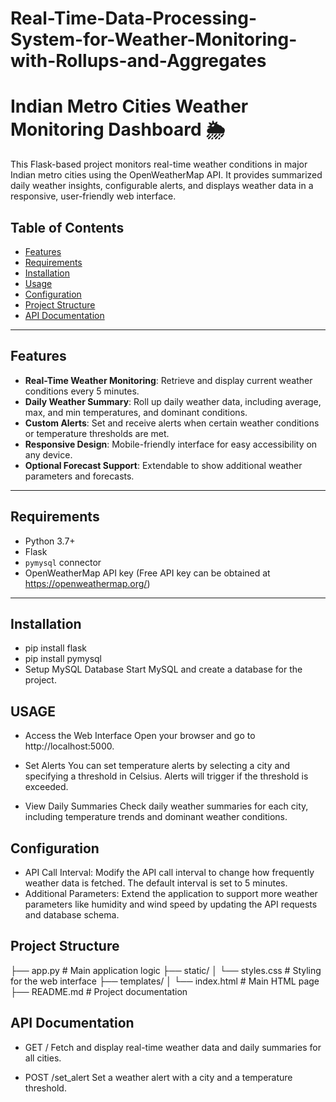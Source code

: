 # Real-Time-Data-Processing-System-for-Weather-Monitoring-with-Rollups-and-Aggregates

# Indian Metro Cities Weather Monitoring Dashboard 🌦️

This Flask-based project monitors real-time weather conditions in major Indian metro cities using the OpenWeatherMap API. It provides summarized daily weather insights, configurable alerts, and displays weather data in a responsive, user-friendly web interface.

## Table of Contents
- [Features](#features)
- [Requirements](#requirements)
- [Installation](#installation)
- [Usage](#usage)
- [Configuration](#configuration)
- [Project Structure](#project-structure)
- [API Documentation](#api-documentation)


---

## Features

- **Real-Time Weather Monitoring**: Retrieve and display current weather conditions every 5 minutes.
- **Daily Weather Summary**: Roll up daily weather data, including average, max, and min temperatures, and dominant conditions.
- **Custom Alerts**: Set and receive alerts when certain weather conditions or temperature thresholds are met.
- **Responsive Design**: Mobile-friendly interface for easy accessibility on any device.
- **Optional Forecast Support**: Extendable to show additional weather parameters and forecasts.

---

## Requirements

- Python 3.7+
- Flask
- `pymysql` connector
- OpenWeatherMap API key (Free API key can be obtained at https://openweathermap.org/)

---

## Installation
- pip install flask
- pip install pymysql
- Setup MySQL Database
      Start MySQL and create a database for the project.


## USAGE
- Access the Web Interface Open your browser and go to http://localhost:5000.

- Set Alerts You can set temperature alerts by selecting a city and specifying a threshold in Celsius. Alerts will trigger if the threshold is exceeded.

- View Daily Summaries Check daily weather summaries for each city, including temperature trends and dominant weather conditions.

## Configuration

- API Call Interval: Modify the API call interval to change how frequently weather data is fetched. The default interval is set to 5 minutes.
- Additional Parameters: Extend the application to support more weather parameters like humidity and wind speed by updating the API requests and database schema.

## Project Structure


├── app.py               # Main application logic
├── static/
│   └── styles.css       # Styling for the web interface
├── templates/
│   └── index.html       # Main HTML page
├── README.md            # Project documentation


## API Documentation
- GET /
      Fetch and display real-time weather data and daily summaries for all cities.

- POST /set_alert
      Set a weather alert with a city and a temperature threshold.


